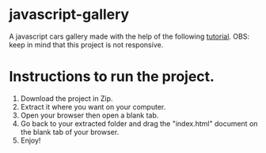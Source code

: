 # javascript-gallery
A javascript cars gallery made with the help of the following [tutorial](https://youtu.be/dkLpo4shS6c?list=PL0eyrZgxdwhxNGMWROnaY35NLyEjTqcgB).
OBS: keep in mind that this project is not responsive.

# Instructions to run the project.
1. Download the project in Zip.
2. Extract it where you want on your computer.
3. Open your browser then open a blank tab.
4. Go back to your extracted folder and drag the "index.html" document on the blank tab of your browser.
5. Enjoy!
